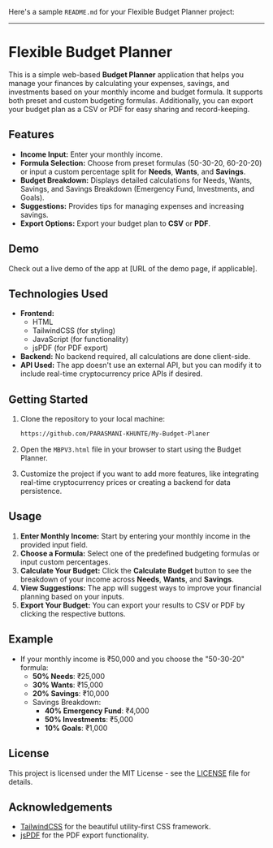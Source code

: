 Here's a sample `README.md` for your Flexible Budget Planner project:

---

# Flexible Budget Planner

This is a simple web-based **Budget Planner** application that helps you manage your finances by calculating your expenses, savings, and investments based on your monthly income and budget formula. It supports both preset and custom budgeting formulas. Additionally, you can export your budget plan as a CSV or PDF for easy sharing and record-keeping.

## Features

- **Income Input:** Enter your monthly income.
- **Formula Selection:** Choose from preset formulas (50-30-20, 60-20-20) or input a custom percentage split for **Needs**, **Wants**, and **Savings**.
- **Budget Breakdown:** Displays detailed calculations for Needs, Wants, Savings, and Savings Breakdown (Emergency Fund, Investments, and Goals).
- **Suggestions:** Provides tips for managing expenses and increasing savings.
- **Export Options:** Export your budget plan to **CSV** or **PDF**.

## Demo

Check out a live demo of the app at [URL of the demo page, if applicable].

## Technologies Used

- **Frontend:**
  - HTML
  - TailwindCSS (for styling)
  - JavaScript (for functionality)
  - jsPDF (for PDF export)
- **Backend:** No backend required, all calculations are done client-side.
- **API Used:** The app doesn't use an external API, but you can modify it to include real-time cryptocurrency price APIs if desired.

## Getting Started

1. Clone the repository to your local machine:
   ```bash
   https://github.com/PARASMANI-KHUNTE/My-Budget-Planer
   ```

2. Open the `MBPV3.html` file in your browser to start using the Budget Planner.

3. Customize the project if you want to add more features, like integrating real-time cryptocurrency prices or creating a backend for data persistence.

## Usage

1. **Enter Monthly Income:** Start by entering your monthly income in the provided input field.
2. **Choose a Formula:** Select one of the predefined budgeting formulas or input custom percentages.
3. **Calculate Your Budget:** Click the **Calculate Budget** button to see the breakdown of your income across **Needs**, **Wants**, and **Savings**.
4. **View Suggestions:** The app will suggest ways to improve your financial planning based on your inputs.
5. **Export Your Budget:** You can export your results to CSV or PDF by clicking the respective buttons.

## Example

- If your monthly income is ₹50,000 and you choose the "50-30-20" formula:
  - **50% Needs**: ₹25,000
  - **30% Wants**: ₹15,000
  - **20% Savings**: ₹10,000
  - Savings Breakdown:
    - **40% Emergency Fund**: ₹4,000
    - **50% Investments**: ₹5,000
    - **10% Goals**: ₹1,000

## License

This project is licensed under the MIT License - see the [LICENSE](LICENSE) file for details.

## Acknowledgements

- [TailwindCSS](https://tailwindcss.com/) for the beautiful utility-first CSS framework.
- [jsPDF](https://github.com/parallax/jsPDF) for the PDF export functionality.

